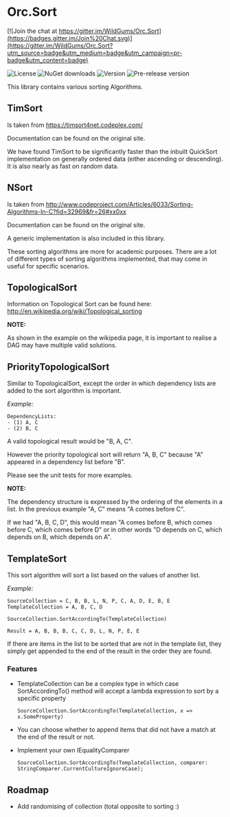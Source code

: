 # Orc.Sort

[![Join the chat at https://gitter.im/WildGums/Orc.Sort](https://badges.gitter.im/Join%20Chat.svg)](https://gitter.im/WildGums/Orc.Sort?utm_source=badge&utm_medium=badge&utm_campaign=pr-badge&utm_content=badge)

![License](https://img.shields.io/github/license/wildgums/orc.sort.svg)
![NuGet downloads](https://img.shields.io/nuget/dt/orc.sort.svg)
![Version](https://img.shields.io/nuget/v/orc.sort.svg)
![Pre-release version](https://img.shields.io/nuget/vpre/orc.sort.svg)

This library contains various sorting Algorithms.


## TimSort

Is taken from https://timsort4net.codeplex.com/

Documentation can be found on the original site.

We have found TimSort to be significantly faster than the inbuilt QuickSort implementation on generally ordered data (either ascending or descending). It is also nearly as fast on random data.

## NSort

Is taken from http://www.codeproject.com/Articles/6033/Sorting-Algorithms-In-C?fid=32969&fr=26#xx0xx

Documentation can be found on the original site.

A generic implementation is also included in this library. 

These sorting algorithms are more for academic purposes. There are a lot of different types of sorting algorithms implemented, that may come in useful for specific scenarios.

## TopologicalSort

Information on Topological Sort can be found here: http://en.wikipedia.org/wiki/Topological_sorting

**NOTE:**

As shown in the example on the wikipedia page, it is important to realise a DAG may have multiple valid solutions.


## PriorityTopologicalSort

Similar to TopologicalSort, except the order in which dependency lists are added to the sort algorithm is important.


*Example:*

	DependencyLists:
	- (1) A, C
	- (2) B, C
	

A valid topological result would be "B, A, C".

However the priority topological sort will return "A, B, C" because "A" appeared in a dependency list before "B".

Please see the unit tests for more examples.

**NOTE:**

The dependency structure is expressed by the ordering of the elements in a list. In the previous example "A, C" means "A comes before C".

If we had "A, B, C, D", this would mean "A comes before B, which comes before C, which comes before D" or in other words "D depends on C, which depends on B, which depends on A".



## TemplateSort

This sort algorithm will sort a list based on the values of another list.

*Example:*

    SourceCollection = C, B, B, L, N, P, C, A, D, E, B, E
    TemplateCollection = A, B, C, D

	SourceCollection.SortAccordingTo(TemplateCollection)
    
    Result = A, B, B, B, C, C, D, L, N, P, E, E

If there are items in the list to be sorted that are not in the template list, they simply get appended to the end of the result in the order they are found.

### Features
- TemplateCollection can be a complex type in which case SortAccordingTo() method will accept a lambda expression to sort by a specific property

    `SourceCollection.SortAccordingTo(TemplateCollection, x => x.SomeProperty)`

- You can choose whether to append items that did not have a match at the end of the result or not.
- Implement your own IEqualityComparer

	`SourceCollection.SortAccordingTo(TemplateCollection, comparer: StringComparer.CurrentCultureIgnoreCase);`

## Roadmap

- Add randomising of collection (total opposite to sorting :)
